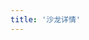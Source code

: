 ```yaml
---
title: '沙龙详情'
---
```


<script setup lang="ts">
    import TheSalonDetail from '@/views/interaction/salon-list/TheSalonDetail.vue'
</script>

<TheSalonDetail />
